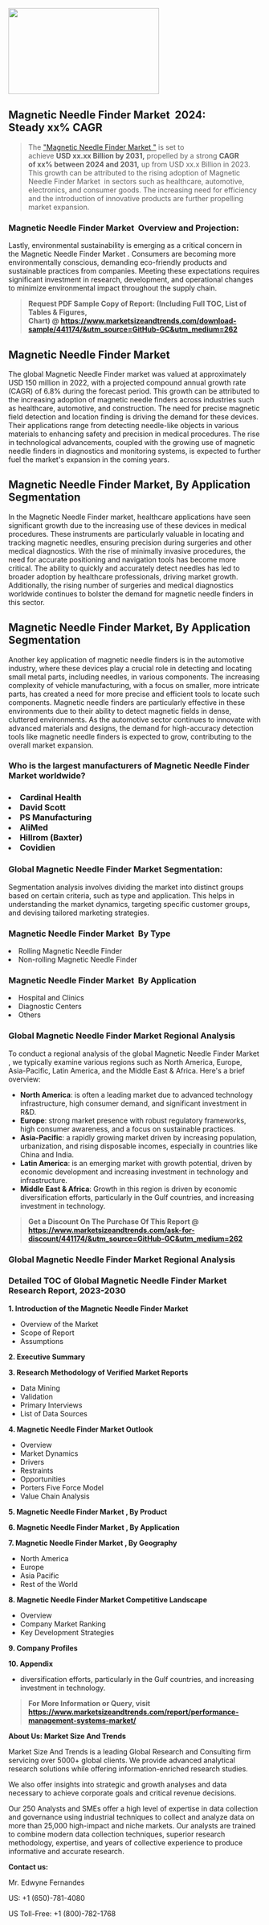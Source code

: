 <p><img class="alignnone size-medium wp-image-20088" src="https://ffe5etoiles.com/wp-content/uploads/2024/12/MST1-300x171.png" alt="" width="300" height="171" /></p><h2 id="ember46" class="ember-view reader-text-block__heading-2">Magnetic Needle Finder Market &nbsp;2024: Steady&nbsp;xx% CAGR</h2><blockquote id="ember47" class="ember-view reader-text-block__blockquote">The&nbsp;<a class="app-aware-link " href="https://www.marketsizeandtrends.com/download-sample/441174/&utm_source=GitHub-GC&utm_medium=262" target="_blank" data-test-app-aware-link="">"Magnetic Needle Finder Market "</a>&nbsp;is set to achieve&nbsp;<strong>USD&nbsp;xx.xx&nbsp;Billion by 2031,</strong>&nbsp;propelled by a strong&nbsp;<strong>CAGR of&nbsp;xx% between 2024 and 2031,</strong>&nbsp;up from USD xx.x Billion in 2023. This growth can be attributed to the rising adoption of&nbsp;Magnetic Needle Finder Market &nbsp;in sectors such as healthcare, automotive, electronics, and consumer goods. The increasing need for efficiency and the introduction of innovative products are further propelling market expansion.</blockquote><h3 id="ember48" class="ember-view reader-text-block__heading-3">Magnetic Needle Finder Market &nbsp;Overview and Projection:</h3><p id="ember49" class="ember-view reader-text-block__paragraph">Lastly, environmental sustainability is emerging as a critical concern in the&nbsp;Magnetic Needle Finder Market . Consumers are becoming more environmentally conscious, demanding eco-friendly products and sustainable practices from companies. Meeting these expectations requires significant investment in research, development, and operational changes to minimize environmental impact throughout the supply chain.</p><blockquote id="ember50" class="ember-view reader-text-block__blockquote"><strong>Request PDF Sample Copy of Report: (Including Full TOC, List of Tables &amp; Figures, Chart)&nbsp;@&nbsp;<strong><a href="https://www.marketsizeandtrends.com/download-sample/441174/&utm_source=GitHub-GC&utm_medium=262" target="_blank">https://www.marketsizeandtrends.com/download-sample/441174/&utm_source=GitHub-GC&utm_medium=262</a></strong></strong></blockquote><h3 class=""> <h2>Magnetic Needle Finder Market</h2><p>The global Magnetic Needle Finder market was valued at approximately USD 150 million in 2022, with a projected compound annual growth rate (CAGR) of 6.8% during the forecast period. This growth can be attributed to the increasing adoption of magnetic needle finders across industries such as healthcare, automotive, and construction. The need for precise magnetic field detection and location finding is driving the demand for these devices. Their applications range from detecting needle-like objects in various materials to enhancing safety and precision in medical procedures. The rise in technological advancements, coupled with the growing use of magnetic needle finders in diagnostics and monitoring systems, is expected to further fuel the market's expansion in the coming years.</p><h2>Magnetic Needle Finder Market, By Application Segmentation</h2><p>In the Magnetic Needle Finder market, healthcare applications have seen significant growth due to the increasing use of these devices in medical procedures. These instruments are particularly valuable in locating and tracking magnetic needles, ensuring precision during surgeries and other medical diagnostics. With the rise of minimally invasive procedures, the need for accurate positioning and navigation tools has become more critical. The ability to quickly and accurately detect needles has led to broader adoption by healthcare professionals, driving market growth. Additionally, the rising number of surgeries and medical diagnostics worldwide continues to bolster the demand for magnetic needle finders in this sector.</p><h2>Magnetic Needle Finder Market, By Application Segmentation</h2><p>Another key application of magnetic needle finders is in the automotive industry, where these devices play a crucial role in detecting and locating small metal parts, including needles, in various components. The increasing complexity of vehicle manufacturing, with a focus on smaller, more intricate parts, has created a need for more precise and efficient tools to locate such components. Magnetic needle finders are particularly effective in these environments due to their ability to detect magnetic fields in dense, cluttered environments. As the automotive sector continues to innovate with advanced materials and designs, the demand for high-accuracy detection tools like magnetic needle finders is expected to grow, contributing to the overall market expansion.</p></h3><h3 id="" class="">Who is the largest manufacturers of&nbsp;Magnetic Needle Finder Market worldwide?</h3><h3 class=""></Li><Li>Cardinal Health</Li><Li> David Scott</Li><Li> PS Manufacturing</Li><Li> AliMed</Li><Li> Hillrom (Baxter)</Li><Li> Covidien</h3><h3 id="ember53" class="ember-view reader-text-block__heading-3">Global&nbsp;Magnetic Needle Finder Market Segmentation:</h3><p id="ember54" class="ember-view reader-text-block__paragraph">Segmentation analysis involves dividing the market into distinct groups based on certain criteria, such as type and application. This helps in understanding the market dynamics, targeting specific customer groups, and devising tailored marketing strategies.</p><h3 id="" class="">Magnetic Needle Finder Market &nbsp;By Type</h3><p></Li><Li>Rolling Magnetic Needle Finder</Li><Li> Non-rolling Magnetic Needle Finder</p><h3 id="" class="">Magnetic Needle Finder Market &nbsp;By Application</h3><p class=""></Li><Li>Hospital and Clinics</Li><Li> Diagnostic Centers</Li><Li> Others</p><h3 id="ember62" class="ember-view reader-text-block__heading-3">Global Magnetic Needle Finder Market Regional Analysis</h3><p id="ember63" class="ember-view reader-text-block__paragraph">To conduct a regional analysis of the global Magnetic Needle Finder Market , we typically examine various regions such as North America, Europe, Asia-Pacific, Latin America, and the Middle East &amp; Africa. Here's a brief overview:</p><ul><li><strong>North America</strong>: is often a leading market due to advanced technology infrastructure, high consumer demand, and significant investment in R&amp;D.</li><li><strong>Europe</strong>: strong market presence with robust regulatory frameworks, high consumer awareness, and a focus on sustainable practices.</li><li><strong>Asia-Pacific</strong>: a rapidly growing market driven by increasing population, urbanization, and rising disposable incomes, especially in countries like China and India.</li><li><strong>Latin America</strong>: is an emerging market with growth potential, driven by economic development and increasing investment in technology and infrastructure.</li><li><strong>Middle East &amp; Africa</strong>: Growth in this region is driven by economic diversification efforts, particularly in the Gulf countries, and increasing investment in technology.</li></ul><blockquote id="ember61" class="ember-view reader-text-block__blockquote"><strong>Get a Discount On The Purchase Of This Report @ <strong><a href="https://html-cleaner.com/" target="">https://www.marketsizeandtrends.com/ask-for-discount/441174/&utm_source=GitHub-GC&utm_medium=262</a></strong></strong></blockquote><h3 id="ember62" class="ember-view reader-text-block__heading-3">Global Magnetic Needle Finder Market Regional Analysis</h3><h3 id="" class="">Detailed TOC of Global Magnetic Needle Finder Market Research Report, 2023-2030</h3><p id="" class=""><strong>1. Introduction of the Magnetic Needle Finder Market </strong></p><ul><li>Overview of the Market</li><li>Scope of Report</li><li>Assumptions</li></ul><p id="" class=""><strong>2. Executive Summary</strong></p><p id="" class=""><strong>3. Research Methodology of Verified Market Reports</strong></p><ul><li>Data Mining</li><li>Validation</li><li>Primary Interviews</li><li>List of Data Sources</li></ul><p id="" class=""><strong>4. Magnetic Needle Finder Market Outlook</strong></p><ul><li>Overview</li><li>Market Dynamics</li><li>Drivers</li><li>Restraints</li><li>Opportunities</li><li>Porters Five Force Model</li><li>Value Chain Analysis</li></ul><p id="" class=""><strong>5. Magnetic Needle Finder Market , By Product</strong></p><p id="" class=""><strong>6. Magnetic Needle Finder Market , By Application</strong></p><p id="" class=""><strong>7. Magnetic Needle Finder Market , By Geography</strong></p><ul><li>North America</li><li>Europe</li><li>Asia Pacific</li><li>Rest of the World</li></ul><p id="" class=""><strong>8. Magnetic Needle Finder Market Competitive Landscape</strong></p><ul><li>Overview</li><li>Company Market Ranking</li><li>Key Development Strategies</li></ul><p id="" class=""><strong>9. Company Profiles</strong></p><p id="" class=""><strong>10. Appendix</strong></p><ul><li>diversification efforts, particularly in the Gulf countries, and increasing investment in technology.</li></ul><blockquote id="ember65" class="ember-view reader-text-block__blockquote"><strong>For More Information or Query, visit <strong><strong><a href="https://html-cleaner.com/" target="">https://www.marketsizeandtrends.com/report/performance-management-systems-market/</a></strong></strong></strong></blockquote><p id="" class=""><strong>About Us: Market Size And Trends</strong></p><p id="" class="">Market Size And Trends is a leading Global Research and Consulting firm servicing over 5000+ global clients. We provide advanced analytical research solutions while offering information-enriched research studies.</p><p id="" class="">We also offer insights into strategic and growth analyses and data necessary to achieve corporate goals and critical revenue decisions.</p><p id="" class="">Our 250 Analysts and SMEs offer a high level of expertise in data collection and governance using industrial techniques to collect and analyze data on more than 25,000 high-impact and niche markets. Our analysts are trained to combine modern data collection techniques, superior research methodology, expertise, and years of collective experience to produce informative and accurate research.</p><p id="" class=""><strong>Contact us:</strong></p><p id="" class="">Mr. Edwyne Fernandes</p><p id="" class="">US: +1 (650)-781-4080</p><p id="" class="">US Toll-Free: +1 (800)-782-1768</p>
